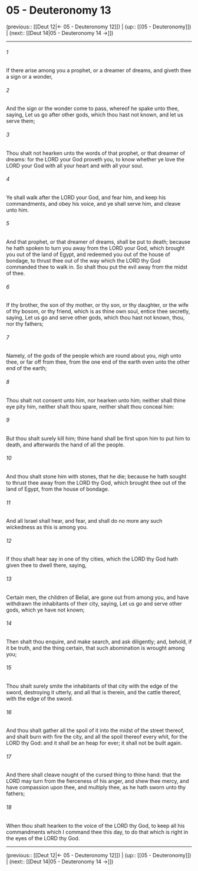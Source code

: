 # 05 - Deuteronomy 13

(previous:: [[Deut 12|← 05 - Deuteronomy 12]]) | (up:: [[05 - Deuteronomy]]) | (next:: [[Deut 14|05 - Deuteronomy 14 →]])

***


###### 1 
If there arise among you a prophet, or a dreamer of dreams, and giveth thee a sign or a wonder, 

###### 2 
And the sign or the wonder come to pass, whereof he spake unto thee, saying, Let us go after other gods, which thou hast not known, and let us serve them; 

###### 3 
Thou shalt not hearken unto the words of that prophet, or that dreamer of dreams: for the LORD your God proveth you, to know whether ye love the LORD your God with all your heart and with all your soul. 

###### 4 
Ye shall walk after the LORD your God, and fear him, and keep his commandments, and obey his voice, and ye shall serve him, and cleave unto him. 

###### 5 
And that prophet, or that dreamer of dreams, shall be put to death; because he hath spoken to turn you away from the LORD your God, which brought you out of the land of Egypt, and redeemed you out of the house of bondage, to thrust thee out of the way which the LORD thy God commanded thee to walk in. So shalt thou put the evil away from the midst of thee. 

###### 6 
If thy brother, the son of thy mother, or thy son, or thy daughter, or the wife of thy bosom, or thy friend, which is as thine own soul, entice thee secretly, saying, Let us go and serve other gods, which thou hast not known, thou, nor thy fathers; 

###### 7 
Namely, of the gods of the people which are round about you, nigh unto thee, or far off from thee, from the one end of the earth even unto the other end of the earth; 

###### 8 
Thou shalt not consent unto him, nor hearken unto him; neither shall thine eye pity him, neither shalt thou spare, neither shalt thou conceal him: 

###### 9 
But thou shalt surely kill him; thine hand shall be first upon him to put him to death, and afterwards the hand of all the people. 

###### 10 
And thou shalt stone him with stones, that he die; because he hath sought to thrust thee away from the LORD thy God, which brought thee out of the land of Egypt, from the house of bondage. 

###### 11 
And all Israel shall hear, and fear, and shall do no more any such wickedness as this is among you. 

###### 12 
If thou shalt hear say in one of thy cities, which the LORD thy God hath given thee to dwell there, saying, 

###### 13 
Certain men, the children of Belial, are gone out from among you, and have withdrawn the inhabitants of their city, saying, Let us go and serve other gods, which ye have not known; 

###### 14 
Then shalt thou enquire, and make search, and ask diligently; and, behold, if it be truth, and the thing certain, that such abomination is wrought among you; 

###### 15 
Thou shalt surely smite the inhabitants of that city with the edge of the sword, destroying it utterly, and all that is therein, and the cattle thereof, with the edge of the sword. 

###### 16 
And thou shalt gather all the spoil of it into the midst of the street thereof, and shalt burn with fire the city, and all the spoil thereof every whit, for the LORD thy God: and it shall be an heap for ever; it shall not be built again. 

###### 17 
And there shall cleave nought of the cursed thing to thine hand: that the LORD may turn from the fierceness of his anger, and shew thee mercy, and have compassion upon thee, and multiply thee, as he hath sworn unto thy fathers; 

###### 18 
When thou shalt hearken to the voice of the LORD thy God, to keep all his commandments which I command thee this day, to do that which is right in the eyes of the LORD thy God.

***

(previous:: [[Deut 12|← 05 - Deuteronomy 12]]) | (up:: [[05 - Deuteronomy]]) | (next:: [[Deut 14|05 - Deuteronomy 14 →]])
